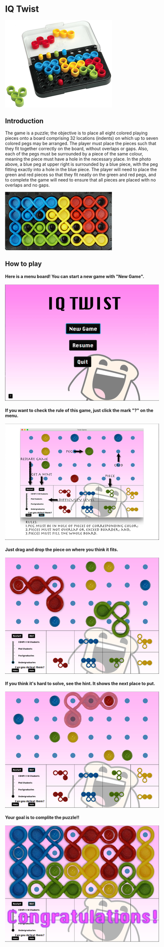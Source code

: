 # IQ Twist
![game1](assets/iqtwist.png)
## Introduction

The game is a puzzle; the objective is to place all eight colored
playing pieces onto a board comprising 32 locations (indents) on which
up to seven colored pegs may be arranged.  The player must place the
pieces such that they fit together correctly on the board, without
overlaps or gaps. Also, each of the pegs must be surrounded by a piece
of the same colour, meaning the piece must have a hole in the
necessary place. In the photo above, a blue peg at upper right is
surrounded by a blue piece, with the peg fitting exactly into a hole
in the blue piece.  The player will need to place the green and red
pieces so that they fit neatly on the green and red pegs, and to
complete the game will need to ensure that all pieces are placed with
no overlaps and no gaps.


![game2](assets/a7A7b6A7c1A3d2A6e2C3f3C4g4A7h6D0i6B0j2B0j1C0k3C0l4B0l5C0-350.png)

## How to play
#### Here is a menu board! You can start a new game with "New Game".
![game3](assets/Screen%20Shot%202019-12-29%20at%201.15.36%20pm.png)
#### If you want to check the rule of this game, just click the mark "?" on the menu.
![game6](assets/Screen%20Shot%202019-12-29%20at%201.16.26%20pm.png)
#### Just drag and drop the piece on where you think it fits.
![game4](assets/Screen%20Shot%202019-12-29%20at%201.16.58%20pm.png)
#### If you think it's hard to solve, see the hint. It shows the next place to put.
![game5](assets/Screen%20Shot%202019-12-29%20at%201.17.48%20pm.png)
#### Your goal is to complite the puzzle!!
![game6](assets/Screen%20Shot%202019-12-29%20at%201.17.57%20pm.png)
